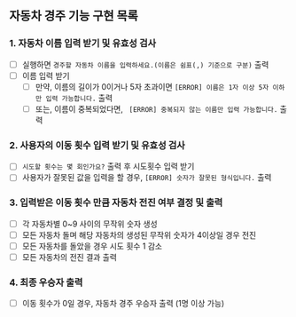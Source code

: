 ## 자동차 경주 기능 구현 목록

### 1. 자동차 이름 입력 받기 및 유효성 검사
* [ ] 실행하면 `경주할 자동차 이름을 입력하세요.(이름은 쉼표(,) 기준으로 구분)` 출력
* [ ] 이름 입력 받기
  * [ ] 만약, 이름의 길이가 0이거나 5자 초과이면 `[ERROR] 이름은 1자 이상 5자 이하만 입력 가능합니다.` 출력
  * [ ] 또는, 이름이 중복되었다면, ` [ERROR] 중복되지 않는 이름만 입력 가능합니다.` 출력

### 2. 사용자의 이동 횟수 입력 받기 및 유효성 검사
* [ ] `시도할 횟수는 몇 회인가요?` 출력 후 시도횟수 입력 받기
* [ ] 사용자가 잘못된 값을 입력을 할 경우,  `[ERROR] 숫자가 잘못된 형식입니다.` 출력

### 3. 입력받은 이동 횟수 만큼 자동차 전진 여부 결정 및 출력
* [ ] 각 자동차별 0~9 사이의 무작위 숫자 생성
* [ ] 모든 자동차 돌며 해당 자동차의 생성된 무작위 숫자가 4이상일 경우 전진
* [ ] 모든 자동차를 돌았을 경우 시도 횟수 1 감소
* [ ] 모든 자동차의 전진 결과 출력

### 4. 최종 우승자 출력
* [ ] 이동 횟수가 0일 경우, 자동차 경주 우승자 출력 (1명 이상 가능)

